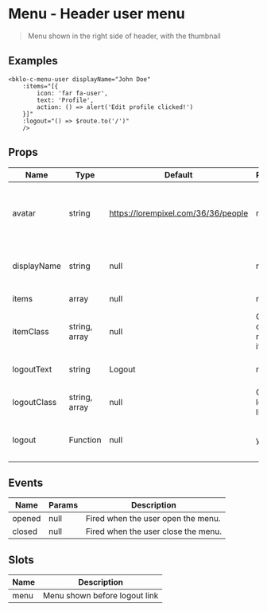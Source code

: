 # Menu - Header user menu

> Menu shown in the right side of header, with the thumbnail 

## Examples
```vue
<bklo-c-menu-user displayName="John Doe" 
    :items="[{ 
        icon: 'far fa-user', 
        text: 'Profile', 
        action: () => alert('Edit profile clicked!') 
    }]" 
    :logout="() => $route.to('/')" 
    />
```

## Props
| Name | Type | Default | Required | Description |
|------|------|---------|----------|-------------|
| avatar | string | https://lorempixel.com/36/36/people | no | URL to avatar image. If empty, shown a random image from Lorempixel.com |
| displayName | string | null | no | User first name and/or last name (or anything else) |
| items | array | null | no | Other menu items |
| itemClass | string, array | null | Class for other menu items |
| logoutText | string | Logout | no | Input type field (eg. text, number, etc) |
| logoutClass | string, array | null | Class for logout link |
| logout | Function | null | yes | Function called when an user clicks on Logout link |

## Events
| Name | Params | Description |
|------|--------|-------------|
| opened | null | Fired when the user open the menu. |
| closed | null | Fired when the user close the menu. |

## Slots
| Name | Description |
|------|-------------|
| menu | Menu shown before logout link |
